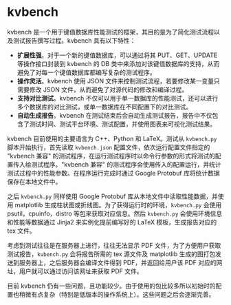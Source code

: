 # kvbench

kvbench 是一个用于键值数据库性能测试的框架，其目的是为了简化测试流程以及测试报告撰写过程。kvbench 具有以下特性：

- **扩展性强**。对于一个新的键值数据库，可以通过将其 PUT、GET、UPDATE 等操作接口封装到 kvbench 的 DB 类中来添加对该键值数据库的支持，从而避免了对每一个键值数据库都编写复杂的测试程序。
- **操作灵活**。kvbench 使用 JSON 文件来控制测试流程，若要修改某一变量只需要修改 JSON 文件，从而避免了对源代码的修改和编译过程。
- **支持对比测试**。kvbench 不仅可以用于单一数据库的性能测试，还可以进行多个数据库的对比测试，或单一数据库在不同配置下的对比测试。
- **自动生成报告**。kvbench 在测试结束后会自动生成测试报告，报告中不仅包含了测试时间、测试平台环境、测试配置，并使用图表来可视化测试结果。

kvbench 目前使用的主要语言为 C++、Python 和 LaTeX。测试从 `kvbench.py` 脚本开始执行，首先读取 `kvbench.json` 配置文件，依次运行配置文件指定的 "kvbench 兼容" 的测试程序，在运行测试程序时以命令行参数的形式将测试的配置传入给测试程序。"kvbench 兼容" 的测试程序会使用传入的配置运行，并统计测试过程中的性能参数。在程序运行完成时通过 Google Protobuf 库将统计数据保存在本地文件中。

之后 `kvbench.py` 同样使用 Google Protobuf 库从本地文件中读取性能数据，并使用  matplotlib 生成柱状图或折线图。为了获得运行时的环境，`kvbench.py` 会使用 psutil，cpuinfo，distro 等包来获取对应信息。然后 `kvbench.py` 会使用环境信息和性能等数据通过 Jinja2 来实例化提前编写好的 LaTeX 模板，生成报告对应的 tex 文件。

考虑到测试往往是在服务器上进行，往往无法显示 PDF 文件，为了方便用户获取测试报告，`kvbench.py` 会将报告所需的 tex 源文件及 matplotlib 生成的图打包发送到服务器上，之后服务器会编译文件得到 PDF，并返回给用户该 PDF 对应的网址，用户就可以通过访问该网址来获取 PDF 文件。

目前 kvbench 仍有一些问题，且功能较少。由于使用的包比较多所以初始时的配置也稍微有点复杂（特别是低版本的操作系统上）。这些问题之后会逐渐完善。
